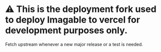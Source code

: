 # ⚠️ This is the deployment fork used to deploy Imagable to vercel for development purposes only.
Fetch upstream whenever a new major release or a test is needed.
